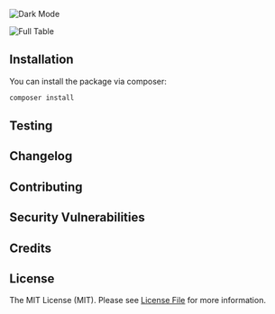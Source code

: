 ![Dark Mode](https://i.imgur.com/1SSnzYd.png)

![Full Table](https://i.imgur.com/yIeivkm.png)


## Installation

You can install the package via composer:

``` bash
composer install
```

## Testing

## Changelog

## Contributing

## Security Vulnerabilities

## Credits

## License

The MIT License (MIT). Please see [License File](LICENSE.md) for more information.

